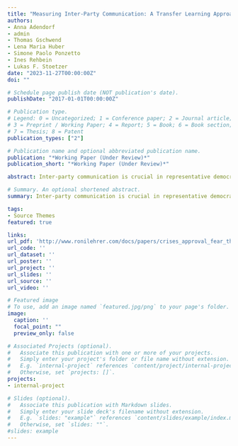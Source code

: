 ```yaml
---
title: "Measuring Inter-Party Communication: A Transfer Learning Approach"
authors:
- Anna Adendorf
- admin
- Thomas Gschwend
- Lena Maria Huber
- Simone Paolo Ponzetto
- Ines Rehbein
- Lukas F. Stoetzer
date: "2023-11-27T00:00:00Z"
doi: ""

# Schedule page publish date (NOT publication's date).
publishDate: "2017-01-01T00:00:00Z"

# Publication type.
# Legend: 0 = Uncategorized; 1 = Conference paper; 2 = Journal article;
# 3 = Preprint / Working Paper; 4 = Report; 5 = Book; 6 = Book section;
# 7 = Thesis; 8 = Patent
publication_types: ["2"]

# Publication name and optional abbreviated publication name.
publication: "*Working Paper (Under Review)*"
publication_short: "*Working Paper (Under Review)*"

abstract: Inter-party communication is crucial in representative democracies, enabling in- formation exchange and dialogue among political parties. Despite its importance, research on this topic remains limited due to a lack of comprehensive conceptualization and challenges in large-scale measurement. This article proposes a holistic definition of inter-party communication as public communication by parties about others with a positive, neutral, or negative stance, focusing on collaboration, policy, or personal issues. To effectively measure inter-party communication, we introduce a novel transfer learning approach capable of automatically classifying large volumes of textual data. Two case studies on coalition signals in Germany and negative campaigning in Austria demonstrate its effectiveness. The study contributes to our understanding of political discourse and the dynamics of party competition. Our approach advances automatic text classification methodologies and opens new avenues for studying political communication.

# Summary. An optional shortened abstract.
summary: Inter-party communication is crucial in representative democracies, enabling in- formation exchange and dialogue among political parties. Despite its importance, research on this topic remains limited due to a lack of comprehensive conceptualization and challenges in large-scale measurement. This article proposes a holistic definition of inter-party communication as public communication by parties about others with a positive, neutral, or negative stance, focusing on collaboration, policy, or personal issues. To effectively measure inter-party communication, we introduce a novel transfer learning approach capable of automatically classifying large volumes of textual data. Two case studies on coalition signals in Germany and negative campaigning in Austria demonstrate its effectiveness. The study contributes to our understanding of political discourse and the dynamics of party competition. Our approach advances automatic text classification methodologies and opens new avenues for studying political communication.

tags:
- Source Themes
featured: true

links:
url_pdf: 'http://www.ronilehrer.com/docs/papers/crises_approval_fear_threat.pdf'
url_code: ''
url_dataset: ''
url_poster: ''
url_project: ''
url_slides: ''
url_source: ''
url_video: ''

# Featured image
# To use, add an image named `featured.jpg/png` to your page's folder. 
image:
  caption: ''
  focal_point: ""
  preview_only: false

# Associated Projects (optional).
#   Associate this publication with one or more of your projects.
#   Simply enter your project's folder or file name without extension.
#   E.g. `internal-project` references `content/project/internal-project/index.md`.
#   Otherwise, set `projects: []`.
projects:
- internal-project

# Slides (optional).
#   Associate this publication with Markdown slides.
#   Simply enter your slide deck's filename without extension.
#   E.g. `slides: "example"` references `content/slides/example/index.md`.
#   Otherwise, set `slides: ""`.
#slides: example
---
```


